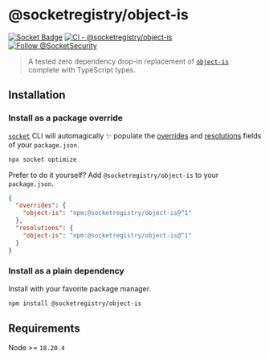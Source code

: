 # @socketregistry/object-is

[![Socket Badge](https://socket.dev/api/badge/npm/package/@socketregistry/object-is)](https://socket.dev/npm/package/@socketregistry/object-is)
[![CI - @socketregistry/object-is](https://github.com/SocketDev/socket-registry-js/actions/workflows/test.yml/badge.svg)](https://github.com/SocketDev/socket-registry-js/actions/workflows/test.yml)
[![Follow @SocketSecurity](https://img.shields.io/twitter/follow/SocketSecurity?style=social)](https://twitter.com/SocketSecurity)

> A tested zero dependency drop-in replacement of
> [`object-is`](https://socket.dev/npm/package/object-is) complete with
> TypeScript types.

## Installation

### Install as a package override

[`socket`](https://socket.dev/npm/package/socket) CLI will automagically
:sparkles: populate the
[overrides](https://docs.npmjs.com/cli/v9/configuring-npm/package-json#overrides)
and [resolutions](https://yarnpkg.com/configuration/manifest#resolutions) fields
of your `package.json`.

```sh
npx socket optimize
```

Prefer to do it yourself? Add `@socketregistry/object-is` to your
`package.json`.

```json
{
  "overrides": {
    "object-is": "npm:@socketregistry/object-is@^1"
  },
  "resolutions": {
    "object-is": "npm:@socketregistry/object-is@^1"
  }
}
```

### Install as a plain dependency

Install with your favorite package manager.

```sh
npm install @socketregistry/object-is
```

## Requirements

Node >= `18.20.4`
